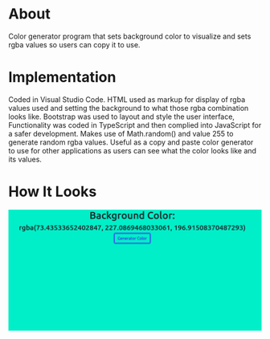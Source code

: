 # About
Color generator program that sets background color to visualize and sets rgba values so users can copy it to use.

# Implementation
Coded in Visual Studio Code. HTML used as markup for display of rgba values used and setting the background to what those rgba combination looks like. 
Bootstrap was used to layout and style the user interface, Functionality was coded in TypeScript and then complied into JavaScript for a safer development.
Makes use of Math.random() and value 255 to generate random rgba values.
Useful as a copy and paste color generator to use for other applications as users can see what the color looks like and its values.

# How It Looks
![Screenshot of Background Generator UI](https://github.com/tonyern/background-color-generator/blob/master/public/assets/Background-Color-Generator-UI.png)
